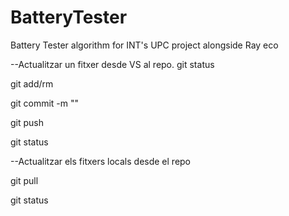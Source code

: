 # BatteryTester
Battery Tester algorithm for INT's UPC project alongside Ray eco

--Actualitzar un fitxer desde VS al repo.
git status

git add/rm <name>

git commit -m "<modification>"

git push

git status

--Actualitzar els fitxers locals desde el repo

git pull

git status
